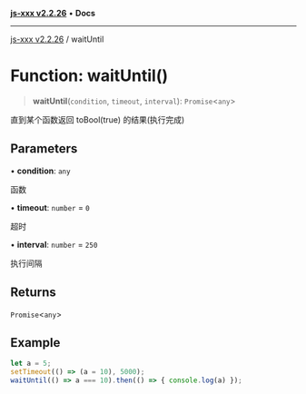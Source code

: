 [**js-xxx v2.2.26**](../README.md) • **Docs**

***

[js-xxx v2.2.26](../README.md) / waitUntil

# Function: waitUntil()

> **waitUntil**(`condition`, `timeout`, `interval`): `Promise`\<`any`\>

直到某个函数返回 toBool(true) 的结果(执行完成)

## Parameters

• **condition**: `any`

函数

• **timeout**: `number` = `0`

超时

• **interval**: `number` = `250`

执行间隔

## Returns

`Promise`\<`any`\>

## Example

```ts
let a = 5;
setTimeout(() => (a = 10), 5000);
waitUntil(() => a === 10).then(() => { console.log(a) });
```
